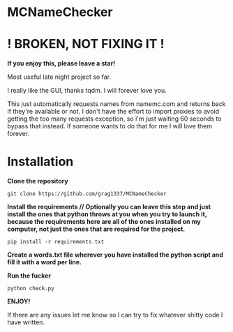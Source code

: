 # MCNameChecker

# ! BROKEN, NOT FIXING IT ! 

**If you enjoy this, please leave a star!**

Most useful late night project so far.

I really like the GUI, thanks tqdm. I will forever love you.

This just automatically requests names from namemc.com and returns back if they're available or not.
I don't have the effort to import proxies to avoid getting the too many requests exception, so i'm just waiting 60 seconds to bypass that instead.
If someone wants to do that for me I will love them forever.

# Installation

**Clone the repository**
```
git clone https://github.com/grag1337/MCNameChecker
```

**Install the requirements // Optionally you can leave this step and just install the ones that python throws at you when you try to launch it, because the requirements here are all of the ones installed on my computer, not just the ones that are required for the project.**
```
pip install -r requirements.txt
```

**Create a words.txt file wherever you have installed the python script and fill it with a word per line.**

**Run the fucker**
```
python check.py
```

**ENJOY!**

If there are any issues let me know so I can try to fix whatever shitty code I have written.
